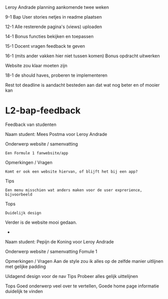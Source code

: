 Leroy Andrade planning aankomende twee weken

9-1
Bap User stories netjes in readme plaatsen

12-1
Alle resterende pagina's (views) uploaden

14-1
Bonus functies bekijken en toepassen

15-1
Docent vragen feedback te geven

16-1 (mits ander vakken hier niet tussen komen)
Bonus opdracht uitwerken

Website zou klaar moeten zijn

18-1 de should haves, proberen te implementeren

Rest tot deadline is aandacht besteden aan dat wat nog beter en of mooier kan

# L2-bap-feedback
Feedback van studenten

Naam student: 
Mees Postma voor Leroy Andrade

Onderwerp website / samenvatting

    Een Formule 1 fanwebsite/app

Opmerkingen / Vragen

    Komt er ook een website hiervan, of blijft het bij een app?

Tips

    Een menu misschien wat anders maken voor de user exprerience, bijvoorbeeld

Tops

    Duidelijk design

Verder is de website mooi gedaan.

-

Naam student: 
Pepijn de Koning voor Leroy Andrade

Onderwerp website / samenvatting
Fomule 1

Opmerkingen / Vragen
    Aan de style zou ik alles op de zelfde manier uitlijnen met gelijke padding
    
Uidagend design voor de nav
    Tips
Probeer alles gelijk uittelijnen

Tops
    Goed onderwerp veel over te vertellen, Goede home page informatie duidelijk te vinden
